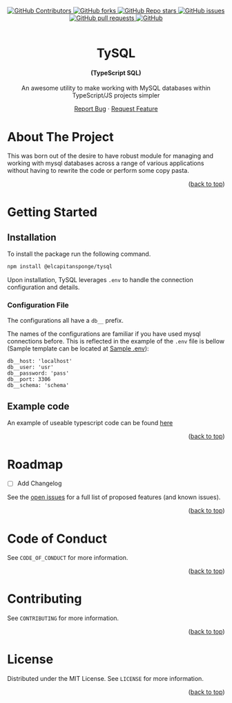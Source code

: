 <a name="readme-top"></a>
<div align="center">
    <!-- CONTRIBUTORS -->
    <a href="https://github.com/ElCapitanSponge/tysql/graphs/contributors">
        <img alt="GitHub Contributors" src="https://img.shields.io/github/contributors/ElCapitanSponge/tysql">
    </a>
    <!-- FORKS -->
    <a href="https://github.com/ElCapitanSponge/tysql/network/members">
        <img alt="GitHub forks" src="https://img.shields.io/github/forks/ElCapitanSponge/tysql">
    </a>
    <!-- STARS -->
    <a href="https://github.com/ElCapitanSponge/tysql/stargazers">
        <img alt="GitHub Repo stars" src="https://img.shields.io/github/stars/ElCapitanSponge/tysql">
    </a>
    <!-- ISSUES -->
    <a href="https://github.com/ElCapitanSponge/tysql/issues">
        <img alt="GitHub issues" src="https://img.shields.io/github/issues/ElCapitanSponge/tysql">
    </a>
    <!-- PULL REQUESTS -->
    <a href="https://github.com/ElCapitanSponge/tysql/pulls">
        <img alt="GitHub pull requests" src="https://img.shields.io/github/issues-pr/ElCapitanSponge/tysql">
    </a>
    <!-- LICENSE -->
    <a href="https://github.com/ElCapitanSponge/tysql/blob/master/LICENSE">
        <img alt="GitHub" src="https://img.shields.io/github/license/ElCapitanSponge/tysql">
    </a>
</div>
<br />
<div align="center">
    <h1 align="center">
        TySQL
    </h1>
    <h4 align="center">
        (TypeScript SQL)
    </h4>
    <p align="center">
        An awesome utility to make working with MySQL databases within TypeScript/JS projects simpler
    </p>
    <a href="https://github.com/ElCapitanSponge/tysql/issues/new">Report Bug</a>
    ·
    <a href="https://github.com/ElCapitanSponge/tysql/issues/new">Request Feature</a>
</div>

<!-- ABOUT THE PROJECT -->
# About The Project

This was born out of the desire to have robust module for managing and working with mysql databases across a range of various applications without having to rewrite the code or perform some copy pasta.
<p align="right">(<a href="#readme-top">back to top</a>)</p>

<!-- GETTING STARTED -->
# Getting Started

## Installation

To install the package run the following command.

```sh
npm install @elcapitansponge/tysql
```

Upon installation, TySQL leverages `.env` to handle the connection configuration and details.

### Configuration File

The configurations all have a `db__` prefix.

The names of the configurations are familiar if you have used mysql connections before. This is reflected in the example of the `.env` file is bellow (Sample template can be located at [Sample .env](https://github.com/ElCapitanSponge/tysql/blob/main/samples/.env)):

```env
db__host: 'localhost'
db__user: 'usr'
db__password: 'pass'
db__port: 3306
db__schema: 'schema'
```

## Example code

An example of useable typescript code can be found [here](https://github.com/ElCapitanSponge/tysql/blob/main/test/ts/index.ts)

<p align="right">(<a href="#readme-top">back to top</a>)</p>

<!-- ROADMAP -->
# Roadmap

- [ ] Add Changelog

See the [open issues](https://github.com/ElCapitanSponge/tysql/issues) for a full list of proposed features (and known issues).
<p align="right">(<a href="#readme-top">back to top</a>)</p>

<!-- CODE_OF_CONDUCT -->
# Code of Conduct
See `CODE_OF_CONDUCT` for more information.
<p align="right">(<a href="#readme-top">back to top</a>)</p>

<!-- CONTRIBUTING -->
# Contributing
See `CONTRIBUTING` for more information.
<p align="right">(<a href="#readme-top">back to top</a>)</p>

<!-- LICENSE -->
# License
Distributed under the MIT License. See `LICENSE` for more information.
<p align="right">(<a href="#readme-top">back to top</a>)</p>